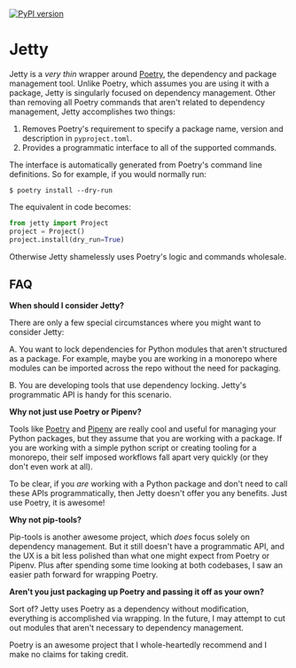 [![PyPI version](https://badge.fury.io/py/jetty.svg)](https://badge.fury.io/py/jetty)

# Jetty

Jetty is a *very thin* wrapper around [Poetry][0], the dependency and package management tool.
Unlike Poetry, which assumes you are using it with a package, Jetty is singularly focused on
dependency management. Other than removing all Poetry commands that aren't related to dependency
management, Jetty accomplishes two things:

1. Removes Poetry's requirement to specify a package name, version and description in
   `pyproject.toml`.
2. Provides a programmatic interface to all of the supported commands.

The interface is automatically generated from Poetry's command line definitions. So for example, if
you would normally run:

```shell
$ poetry install --dry-run
```

The equivalent in code becomes:

```python
from jetty import Project
project = Project()
project.install(dry_run=True)
```

Otherwise Jetty shamelessly uses Poetry's logic and commands wholesale.


## FAQ

**When should I consider Jetty?**

There are only a few special circumstances where you might want to consider Jetty:

A. You want to lock dependencies for Python modules that aren't structured as a package. For
example, maybe you are working in a monorepo where modules can be imported across the repo without
the need for packaging.

B. You are developing tools that use dependency locking. Jetty's programmatic API is handy for this
scenario.


**Why not just use Poetry or Pipenv?**

Tools like [Poetry][0] and [Pipenv][1] are really cool and useful for managing your Python packages,
but they assume that you are working with a package. If you are working with a simple python script
or creating tooling for a monorepo, their self imposed workflows fall apart very quickly (or they
don't even work at all).

To be clear, if you *are* working with a Python package and don't need to call these APIs
programmatically, then Jetty doesn't offer you any benefits. Just use Poetry, it is awesome!


**Why not pip-tools?**

Pip-tools is another awesome project, which *does* focus solely on dependency management. But it
still doesn't have a programmatic API, and the UX is a bit less polished than what one might expect
from Poetry or Pipenv. Plus after spending some time looking at both codebases, I saw an easier path
forward for wrapping Poetry.


**Aren't you just packaging up Poetry and passing it off as your own?**

Sort of? Jetty uses Poetry as a dependency without modification, everything is accomplished via
wrapping. In the future, I may attempt to cut out modules that aren't necessary to dependency
management.

Poetry is an awesome project that I whole-heartedly recommend and I make no claims for taking
credit.


[0]: https://github.com/sdispater/poetry
[1]: https://github.com/pypa/pipenv
[2]: https://github.com/jazzband/pip-tools
